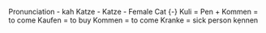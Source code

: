 Pronunciation - kah
Katze - Katze - Female Cat {-}
Kuli = Pen +
Kommen = to come
Kaufen = to buy
Kommen = to come
Kranke = sick person
kẹnnen
